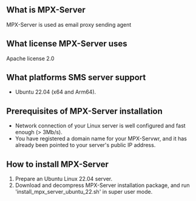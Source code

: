 What is MPX-Server
------------------
MPX-Server is used as email proxy sending agent

What license MPX-Server uses
----------------------------
Apache license 2.0

What platforms SMS server support
---------------------------------
- Ubuntu 22.04 (x64 and Arm64).   

Prerequisites of MPX-Server installation
----------------------------------------
- Network connection of your Linux server is well configured and fast enough (> 3Mb/s).
- You have registered a domain name for your MPX-Servwr, and it has already been pointed to your server's public IP address.

How to install MPX-Server
-------------------------
1. Prepare an Ubuntu Linux 22.04 server.
2. Download and decompress MPX-Server installation package, and run 'install_mpx_server_ubuntu_22.sh' in super user mode.

